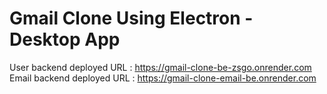 # Gmail Clone Using Electron - Desktop App
User backend deployed URL : https://gmail-clone-be-zsgo.onrender.com
Email backend deployed URL : https://gmail-clone-email-be.onrender.com
